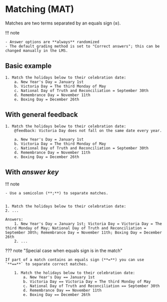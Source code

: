 # Matching (MAT)

Matches are two terms separated by an equals sign (**=**).

!!! note

    - Answer options are **always** randomized
    - The default grading method is set to "Correct answers"; this can be changed manually in the LMS.

## Basic example

    1. Match the holidays below to their celebration date:
        a. New Year's Day = January 1st
        b. Victoria Day = The third Monday of May
        c. National Day of Truth and Reconciliation = September 30th
        d. Remembrance Day = November 11th
        e. Boxing Day = December 26th

## With general feedback

    1. Match the holidays below to their celebration date:
        @feedback: Victoria Day does not fall on the same date every year.

        a. New Year's Day = January 1st
        b. Victoria Day = The third Monday of May
        c. National Day of Truth and Reconciliation = September 30th
        d. Remembrance Day = November 11th
        e. Boxing Day = December 26th

## With *answer key*

!!! note

    - Use a semicolon (**;**) to separate matches.

<!-- markdownlint-disable MD046 -->
```text

1. Match the holidays below to their celebration date:
2. ...

Answers:
    1. New Year's Day = January 1st; Victoria Day = Victoria Day = The third Monday of May; National Day of Truth and Reconciliation = September 30th; Remembrance Day = November 11th; Boxing Day = December 26th
    2. ...

```

??? note "Special case when equals sign is in the match"

    If part of a match contains an equals sign (**=**) you can use `**==**` to separate correct matches.

        1. Match the holidays below to their celebration date:
            a. New Year's Day == January 1st
            b. Victoria Day == Victoria Day = The third Monday of May
            c. National Day of Truth and Reconciliation == September 30th
            d. Remembrance Day == November 11th
            e. Boxing Day == December 26th
